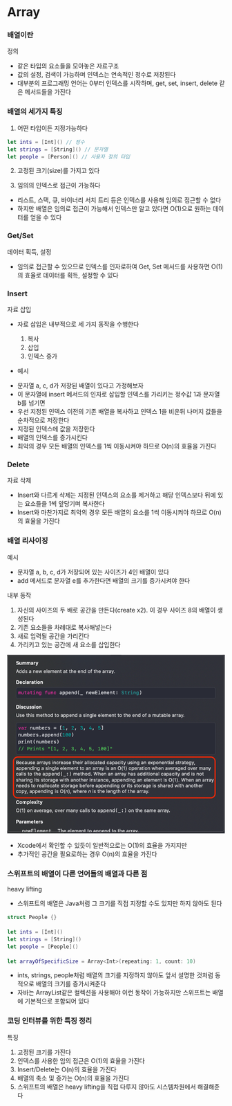 # Array

### 배열이란

정의
* 같은 타입의 요소들을 모아놓은 자료구조
* 값의 설정, 검색이 가능하며 인덱스는 연속적인 정수로 저장된다
* 대부분의 프로그래밍 언어는 0부터 인덱스를 시작하며, get, set, insert, delete 같은 메서드들을 가진다

### 배열의 세가지 특징

1. 어떤 타입이든 지정가능하다

```swift
let ints = [Int]() // 정수
let strings = [String]() // 문자열
let people = [Person]() // 사용자 정의 타입
```

2. 고정된 크기(size)를 가지고 있다

3. 임의의 인덱스로 접근이 가능하다
* 리스트, 스택, 큐, 바이너리 서치 트리 등은 인덱스를 사용해 임의로 접근할 수 없다
* 하지만 배열은 임의로 접근이 가능해서 인덱스만 알고 있다면 O(1)으로 원하는 데이터를 얻을 수 있다 

### Get/Set

데이터 획득, 설정
* 임의로 접근할 수 있으므로 인덱스를 인자로하여 Get, Set 메서드를 사용하면 O(1)의 효율로 데이터를 획득, 설정할 수 있다

### Insert

자료 삽입
* 자료 삽입은 내부적으로 세 가지 동작을 수행한다
  1. 복사
  2. 삽입
  3. 인덱스 증가

* 예시
- 문자열 a, c, d가 저장된 배열이 있다고 가정해보자
- 이 문자열에 insert 메서드의 인자로 삽입할 인덱스를 가리키는 정수값 1과 문자열 b를 넘기면
- 우선 지정된 인덱스 이전의 기존 배열을 복사하고 인덱스 1을 비운뒤 나머지 값들을 순차적으로 저장한다
- 지정된 인덱스에 값을 저장한다
- 배열의 인덱스를 증가시킨다
- 최악의 경우 모든 배열의 인덱스를 1씩 이동시켜야 하므로 O(n)의 효율을 가진다

### Delete

자료 삭제
* Insert와 다르게 삭제는 지정된 인덱스의 요소를 제거하고 해당 인덱스보다 뒤에 있는 요소들을 1씩 앞당기며 복사한다
* Insert와 마찬가지로 최악의 경우 모든 배열의 요소를 1씩 이동시켜야 하므로 O(n)의 효율을 가진다

### 배열 리사이징

예시
* 문자열 a, b, c, d가 저장되어 있는 사이즈가 4인 배열이 있다
* add 메서드로 문자열 e를 추가한다면 배열의 크기를 증가시켜야 한다

내부 동작
1. 자신의 사이즈의 두 배로 공간을 만든다(create x2). 이 경우 사이즈 8의 배열이 생성된다
2. 기존 요소들을 차례대로 복사해넣는다
3. 새로 입력될 공간을 가리킨다
4. 가리키고 있는 공간에 새 요소를 삽입한다

![append](../img/ds/array/append.png)
* Xcode에서 확인할 수 있듯이 일반적으로는 O(1)의 효율을 가지지만
* 추가적인 공간을 필요로하는 경우 O(n)의 효율을 가진다

### 스위프트의 배열이 다른 언어들의 배열과 다른 점

heavy lifting
* 스위프트의 배열은 Java처럼 그 크기를 직접 지정할 수도 있지만 하지 않아도 된다

```swift
struct People {}

let ints = [Int]()
let strings = [String]()
let people = [People]()

let arrayOfSpecificSize = Array<Int>(repeating: 1, count: 10)
```
* ints, strings, people처럼 배열의 크기를 지정하지 않아도 앞서 설명한 것처럼 동적으로 배열의 크기를 증가시켜준다
* 자바는 ArrayList같은 컬렉션을 사용해야 이런 동작이 가능하지만 스위프트는 배열에 기본적으로 포함되어 있다

### 코딩 인터뷰를 위한 특징 정리

특징
1. 고정된 크기를 가진다
2. 인덱스를 사용한 임의 접근은 O(1)의 효율을 가진다
3. Insert/Delete는 O(n)의 효율을 가진다
4. 배열의 축소 및 증가는 O(n)의 효율을 가진다
5. 스위프트의 배열은 heavy lifting을 직접 다루지 않아도 시스템차원에서 해결해준다